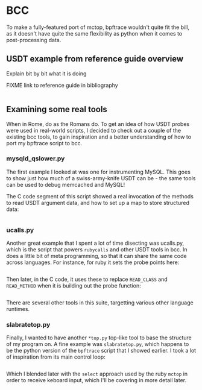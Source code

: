 # BCC

To make a fully-featured port of mctop, bpftrace wouldn't quite fit the bill,
as it doesn't have quite the same flexibility as python when it comes to
post-processing data.

## USDT example from reference guide overview

Explain bit by bit what it is doing

FIXME link to reference guide in bibliography

```{.c include=src/bcc/docs/reference_guide.md startLine=234 endLine=241}
```

## Examining some real tools

When in Rome, do as the Romans do. To get an idea of how USDT probes were used
in real-world scripts, I decided to check out a couple of the existing bcc
tools, to gain inspiration and a better understanding of how to port my
bpftrace script to bcc.

### mysqld_qslower.py

The first example I looked at was one for instrumenting MySQL. This goes to
show just how much of a swiss-army-knife USDT can be - the same tools can be
used to debug memcached and MySQL!

The C code segment of this script showed a real invocation of the methods to
read USDT argument data, and how to set up a map to store structured data:

```{.c include=src/bcc/tools/mysqld_qslower.py startLine=44 endLine=68}
```
### ucalls.py

Another great example that I spent a lot of time disecting was ucalls.py,
which is the script that powers `rubycalls` and other USDT tools in bcc. In
does a little bit of meta programming, so that it can share the same code
across languages. For instance, for ruby it sets the probe points here:

```{.python include=src/bcc/tools/lib/ucalls.py startLine=77 endLine=82}
```

Then later, in the C code, it uses these to replace `READ_CLASS` and
`READ_METHOD` when it is building out the probe function:


```{.c include=src/bcc/tools/lib/ucalls.py startLine=138 endLine=160}
```

There are several other tools in this suite, targetting various other language
runtimes.

### slabratetop.py

Finally, I wanted to have another `*top.py` top-like tool to base the structure
of my program on. A fine example was `slabratetop.py`, which happens to be the
python version of the `bpftrace` script that I showed earlier. I took a lot of
inspiration from its main control loop:

```{.python include=src/bcc/tools/slabratetop.py startLine=112 endLine=143}
```

Which I blended later with the `select` approach used by the ruby `mctop` in
order to receive keboard input, which I'll be covering in more detail later.

